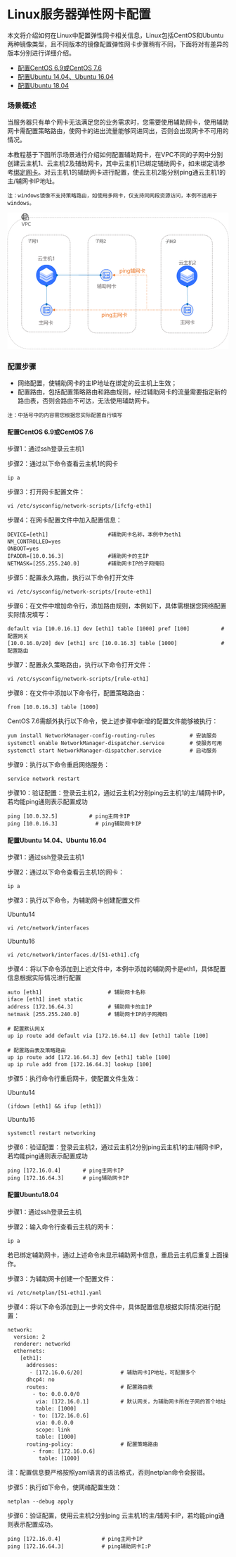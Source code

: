 # Linux服务器弹性网卡配置

本文将介绍如何在Linux中配置弹性网卡相关信息，Linux包括CentOS和Ubuntu两种镜像类型，且不同版本的镜像配置弹性网卡步骤稍有不同，下面将对有差异的版本分别进行详细介绍。

- [配置CentOS 6.9或CentOS 7.6](linux-permanent-configuration#user-content-1)
- [配置Ubuntu 14.04、Ubuntu 16.04](linux-permanent-configuration#user-content-2)
- [配置Ubuntu 18.04](linux-permanent-configuration#user-content-3)


### 场景概述

当服务器只有单个网卡无法满足您的业务需求时，您需要使用辅助网卡，使用辅助网卡需配置策略路由，使网卡的进出流量能够同进同出，否则会出现网卡不可用的情况。

本教程基于下图所示场景进行介绍如何配置辅助网卡，在VPC不同的子网中分别创建云主机1、云主机2及辅助网卡，其中云主机1已绑定辅助网卡，如未绑定请参考[绑定网卡](../Elastic-Network-Interface-Management/Associate-Elastic-Network-Interface.md)。对云主机1的辅助网卡进行配置，使云主机2能分别ping通云主机1的主/辅网卡IP地址。
```
注：windows镜像不支持策略路由，如使用多网卡，仅支持同网段资源访问，本例不适用于windows。
```
![eniforvm](../../../../../image/Networking/Elastic-Network-Interface/eni-004.png)

### 配置步骤

- 网络配置，使辅助网卡的主IP地址在绑定的云主机上生效；
- 配置路由，包括配置策略路由和路由规则，经过辅助网卡的流量需要指定新的路由表，否则会路由不可达，无法使用辅助网卡。

```
注：中括号中的内容需您根据您实际配置自行填写
```



#### 配置CentOS 6.9或CentOS 7.6
<div id="user-content-1"></div>

步骤1：通过ssh登录云主机1

步骤2：通过以下命令查看云主机1的网卡

```
ip a
```

步骤3：打开网卡配置文件：

```
vi /etc/sysconfig/network-scripts/[ifcfg-eth1]
```

步骤4：在网卡配置文件中加入配置信息：

```
DEVICE=[eth1]                   #辅助网卡名称，本例中为eth1
NM_CONTROLLED=yes
ONBOOT=yes
IPADDR=[10.0.16.3]              #辅助网卡的主IP
NETMASK=[255.255.240.0]         #辅助网卡IP的子网掩码
```

步骤5：配置永久路由，执行以下命令打开文件

```
vi /etc/sysconfig/network-scripts/[route-eth1]
```

步骤6：在文件中增加命令行，添加路由规则，本例如下，具体需根据您网络配置实际情况填写：

```
default via [10.0.16.1] dev [eth1] table [1000] pref [100]          #配置网关
[10.0.16.0/20] dev [eth1] src [10.0.16.3] table [1000]              #配置路由
```

步骤7：配置永久策略路由，执行以下命令打开文件：

```
vi /etc/sysconfig/network-scripts/[rule-eth1]
```

步骤8：在文件中添加以下命令行，配置策略路由：

```
from [10.0.16.3] table [1000]			
```

CentOS  7.6需额外执行以下命令，使上述步骤中新增的配置文件能够被执行：

```
yum install NetworkManager-config-routing-rules           # 安装服务
systemctl enable NetworkManager-dispatcher.service        # 使服务可用
systemctl start NetworkManager-dispatcher.service         # 启动服务
```

步骤9：执行以下命令重启网络服务：

``` 
service network restart
```

步骤10：验证配置：登录云主机2，通过云主机2分别ping云主机1的主/辅网卡IP，若均能ping通则表示配置成功

```
ping [10.0.32.5]          # ping主网卡IP
ping [10.0.16.3]	        # ping辅助网卡IP
```



#### 配置Ubuntu 14.04、Ubuntu 16.04
<div id="user-content-2"></div>


步骤1：通过ssh登录云主机1

步骤2：通过以下命令查看云主机1的网卡：

```
ip a
```

步骤3：执行以下命令，为辅助网卡创建配置文件

Ubuntu14

```
vi /etc/network/interfaces 
```

Ubuntu16

```
vi /etc/network/interfaces.d/[51-eth1].cfg
```

步骤4：将以下命令添加到上述文件中，本例中添加的辅助网卡是eth1，具体配置信息根据实际情况进行配置

```
auto [eth1]                     # 辅助网卡名称
iface [eth1] inet static
address [172.16.64.3]           # 辅助网卡的主IP
netmask [255.255.240.0]         # 辅助网卡IP的子网掩码

# 配置默认网关
up ip route add default via [172.16.64.1] dev [eth1] table [100]

# 配置路由表及策略路由
up ip route add [172.16.64.3] dev [eth1] table [100]
up ip rule add from [172.16.64.3] lookup [100]

```

步骤5：执行命令行重启网卡，使配置文件生效：

Ubuntu14

```
(ifdown [eth1] && ifup [eth1])
```

Ubuntu16

```
systemctl restart networking
```

步骤6：验证配置：登录云主机2，通过云主机2分别ping云主机1的主/辅网卡IP，若均能ping通则表示配置成功

```
ping [172.16.0.4]       # ping主网卡IP
ping [172.16.64.3]      # ping辅助网卡IP
```



#### 配置Ubuntu18.04
<div id="user-content-3"></div>

步骤1：通过ssh登录云主机

步骤2：输入命令行查看云主机的网卡：

```
ip a
```

若已绑定辅助网卡，通过上述命令未显示辅助网卡信息，重启云主机后重复上面操作。

步骤3：为辅助网卡创建一个配置文件：

```
vi /etc/netplan/[51-eth1].yaml
```

步骤4：将以下命令添加到上一步的文件中，具体配置信息根据实际情况进行配置：

```
network:
  version: 2
  renderer: networkd
  ethernets:
    [eth1]:
      addresses:
       - [172.16.0.6/20]            # 辅助网卡IP地址，可配置多个
      dhcp4: no
      routes:                       # 配置路由表
        - to: 0.0.0.0/0
         via: [172.16.0.1]          # 默认网关，为辅助网卡所在子网的首个地址
         table: [1000]
        - to: [172.16.0.6]
         via: 0.0.0.0
         scope: link
         table: [1000]
      routing-policy:               # 配置策略路由
        - from: [172.16.0.6]
          table: [1000]
```

注：配置信息要严格按照yaml语言的语法格式，否则netplan命令会报错。

步骤5：执行如下命令，使网络配置生效：

```
netplan --debug apply
```

步骤6：验证配置，使用云主机2分别ping 云主机1的主/辅网卡IP，若均能ping通则表示配置成功。

```
ping [172.16.0.4]             # ping主网卡IP
ping [172.16.64.3]            # ping辅助网卡I:P
```

